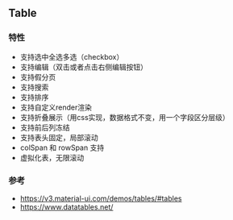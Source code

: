 ## Table

### 特性

* 支持选中全选多选（checkbox）
* 支持编辑（双击或者点击右侧编辑按钮）
* 支持假分页
* 支持搜索
* 支持排序
* 支持自定义render渲染
* 支持折叠展示（用css实现，数据格式不变，用一个字段区分层级）
* 支持前后列冻结
* 支持表头固定，局部滚动
* colSpan 和 rowSpan 支持
* 虚拟化表，无限滚动

### 参考

* https://v3.material-ui.com/demos/tables/#tables
* https://www.datatables.net/
